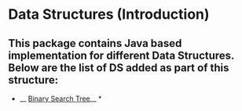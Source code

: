# Data Structures (Introduction) #
## This package contains Java based implementation for different Data Structures. Below are the list of DS added as part of this structure:  ##
* __ [Binary Search Tree](src/main/java/com/vplus/bst/BstDetail.md)__ *